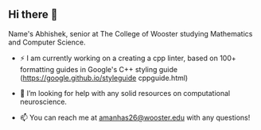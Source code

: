 ## Hi there 👋

Name's Abhishek, senior at The College of Wooster studying Mathematics and Computer Science. 

- ⚡️ I am currently working on a creating a cpp linter, based on 100+ formatting guides in Google's C++ styling guide (https://google.github.io/styleguide
  cppguide.html)
  
- 🤔 I’m looking for help with any solid resources on computational neuroscience. 

- 📫 You can reach me at amanhas26@wooster.edu with any questions!

